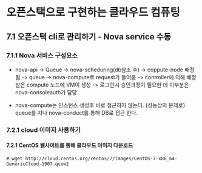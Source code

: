 # 오픈스택으로 구현하는 클라우드 컴퓨팅

## 7.1 오픈스택 cli로 관리하기 - Nova service 수동 

### 7.1.1 Nova 서비스 구성요소

+ nova-api -> Queue -> nova-scheduring(db참조 후) -> coppute-node 배정됨 -> queue -> nova-compute로 request가 들어옴 -> controller에 의해 배정받은 compute 노드에 VM이 생성 ->  로그인시 승인과정이 필요한 데 이부분은 nova-consoleauth가 담당 

+ nova-compute는 인스턴스 생성후 바로 접근하지 않는다. (성능상의 문제로) queue를 지나 nova-conduct를 통해 DB로 접근 한다. 



### 7.2.1 cloud 이미지 사용하기

#### 7.2.1 CentOS 웹사이트를 통해 클라우드 이미지 다운로드

```
# wget http://cloud.centos.org/centos/7/images/CentOS-7-x86_64-GenericCloud-1907.qcow2
```



```

```





